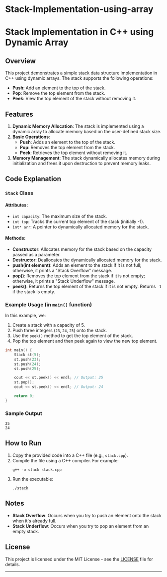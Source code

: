 # Stack-Implementation-using-array
# Stack Implementation in C++ using Dynamic Array

## Overview

This project demonstrates a simple stack data structure implementation in C++ using dynamic arrays. The stack supports the following operations:

- **Push**: Add an element to the top of the stack.
- **Pop**: Remove the top element from the stack.
- **Peek**: View the top element of the stack without removing it.

## Features

1. **Dynamic Memory Allocation**: The stack is implemented using a dynamic array to allocate memory based on the user-defined stack size.
2. **Basic Operations**:
   - **Push**: Adds an element to the top of the stack.
   - **Pop**: Removes the top element from the stack.
   - **Peek**: Retrieves the top element without removing it.
3. **Memory Management**: The stack dynamically allocates memory during initialization and frees it upon destruction to prevent memory leaks.

## Code Explanation

### `Stack` Class

#### Attributes:
- `int capacity`: The maximum size of the stack.
- `int top`: Tracks the current top element of the stack (initially -1).
- `int* arr`: A pointer to dynamically allocated memory for the stack.

#### Methods:
- **Constructor**: Allocates memory for the stack based on the capacity passed as a parameter.
- **Destructor**: Deallocates the dynamically allocated memory for the stack.
- **push(int element)**: Adds an element to the stack if it is not full; otherwise, it prints a "Stack Overflow" message.
- **pop()**: Removes the top element from the stack if it is not empty; otherwise, it prints a "Stack Underflow" message.
- **peek()**: Returns the top element of the stack if it is not empty. Returns `-1` if the stack is empty.

### Example Usage (in `main()` function)

In this example, we:
1. Create a stack with a capacity of 5.
2. Push three integers (`23`, `24`, `25`) onto the stack.
3. Use the `peek()` method to get the top element of the stack.
4. Pop the top element and then peek again to view the new top element.

```cpp
int main() {
    Stack st(5);
    st.push(23);
    st.push(24);
    st.push(25);

    cout << st.peek() << endl; // Output: 25
    st.pop();
    cout << st.peek() << endl; // Output: 24

    return 0;
}
```

### Sample Output

```
25
24
```

## How to Run

1. Copy the provided code into a C++ file (e.g., `stack.cpp`).
2. Compile the file using a C++ compiler. For example:
   ```
   g++ -o stack stack.cpp
   ```
3. Run the executable:
   ```
   ./stack
   ```

## Notes

- **Stack Overflow**: Occurs when you try to push an element onto the stack when it's already full.
- **Stack Underflow**: Occurs when you try to pop an element from an empty stack.

## License

This project is licensed under the MIT License - see the [LICENSE](LICENSE) file for details.

--- 
